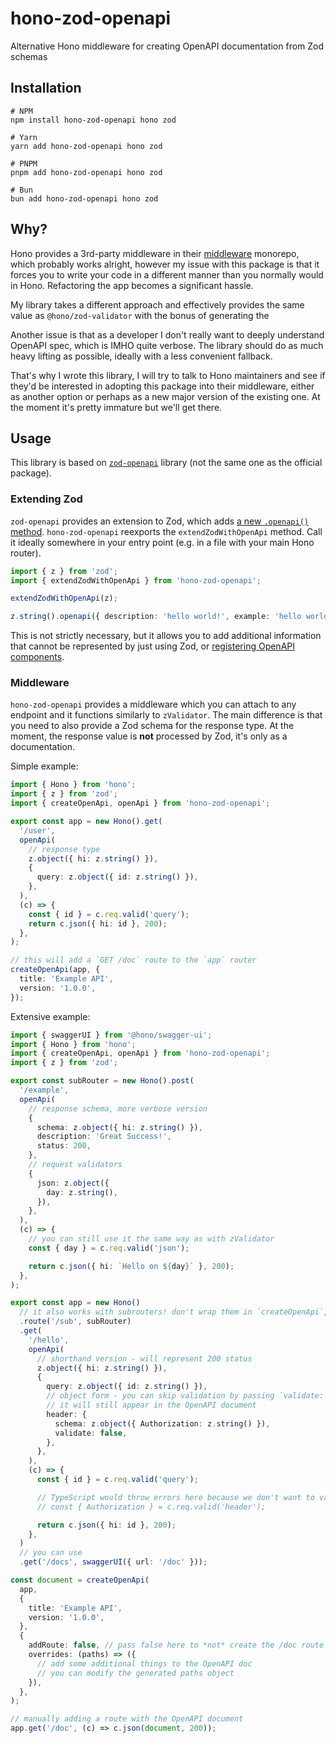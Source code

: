 # hono-zod-openapi

Alternative Hono middleware for creating OpenAPI documentation from Zod schemas

## Installation

```
# NPM
npm install hono-zod-openapi hono zod

# Yarn
yarn add hono-zod-openapi hono zod

# PNPM
pnpm add hono-zod-openapi hono zod

# Bun
bun add hono-zod-openapi hono zod
```

## Why?

Hono provides a 3rd-party middleware in their [middleware](https://github.com/honojs/middleware/tree/main/packages/zod-openapi) monorepo,
which probably works alright, however my issue with this package is that it forces you to write your code
in a different manner than you normally would in Hono. Refactoring the app becomes a significant hassle.

My library takes a different approach and effectively provides the same value as `@hono/zod-validator` with the bonus of generating the

Another issue is that as a developer I don't really want to deeply understand OpenAPI spec, which is IMHO quite verbose. The library
should do as much heavy lifting as possible, ideally with a less convenient fallback.

That's why I wrote this library, I will try to talk to Hono maintainers and see if they'd be interested in adopting this package into their
middleware, either as another option or perhaps as a new major version of the existing one.
At the moment it's pretty immature but we'll get there.

## Usage

This library is based on [`zod-openapi`](https://github.com/samchungy/zod-openapi) library (not the same one as the official package).

### Extending Zod

`zod-openapi` provides an extension to Zod, which adds [a new `.openapi()` method](https://github.com/samchungy/zod-openapi/tree/master?tab=readme-ov-file#openapi).
`hono-zod-openapi` reexports the `extendZodWithOpenApi` method. Call it ideally somewhere in your entry point (e.g. in a file with your main Hono router).

```ts
import { z } from 'zod';
import { extendZodWithOpenApi } from 'hono-zod-openapi';

extendZodWithOpenApi(z);

z.string().openapi({ description: 'hello world!', example: 'hello world' });
```

This is not strictly necessary, but it allows you to add additional information that cannot be represented by just using Zod,
or [registering OpenAPI components](https://github.com/samchungy/zod-openapi/tree/master?tab=readme-ov-file#auto-registering-schema).

### Middleware

`hono-zod-openapi` provides a middleware which you can attach to any endpoint and it functions similarly to `zValidator`.
The main difference is that you need to also provide a Zod schema for the response type.
At the moment, the response value is **not** processed by Zod, it's only as a documentation.

Simple example:

```ts
import { Hono } from 'hono';
import { z } from 'zod';
import { createOpenApi, openApi } from 'hono-zod-openapi';

export const app = new Hono().get(
  '/user',
  openApi(
    // response type
    z.object({ hi: z.string() }),
    {
      query: z.object({ id: z.string() }),
    },
  ),
  (c) => {
    const { id } = c.req.valid('query');
    return c.json({ hi: id }, 200);
  },
);

// this will add a `GET /doc` route to the `app` router
createOpenApi(app, {
  title: 'Example API',
  version: '1.0.0',
});
```

Extensive example:

```ts
import { swaggerUI } from '@hono/swagger-ui';
import { Hono } from 'hono';
import { createOpenApi, openApi } from 'hono-zod-openapi';
import { z } from 'zod';

export const subRouter = new Hono().post(
  '/example',
  openApi(
    // response schema, more verbose version
    {
      schema: z.object({ hi: z.string() }),
      description: 'Great Success!',
      status: 200,
    },
    // request validators
    {
      json: z.object({
        day: z.string(),
      }),
    },
  ),
  (c) => {
    // you can still use it the same way as with zValidator
    const { day } = c.req.valid('json');

    return c.json({ hi: `Hello on ${day}` }, 200);
  },
);

export const app = new Hono()
  // it also works with subrouters! don't wrap them in `createOpenApi`, though
  .route('/sub', subRouter)
  .get(
    '/hello',
    openApi(
      // shorthand version - will represent 200 status
      z.object({ hi: z.string() }),
      {
        query: z.object({ id: z.string() }),
        // object form - you can skip validation by passing `validate: false`
        // it will still appear in the OpenAPI document
        header: {
          schema: z.object({ Authorization: z.string() }),
          validate: false,
        },
      },
    ),
    (c) => {
      const { id } = c.req.valid('query');

      // TypeScript would throw errors here because we don't want to validate the headers
      // const { Authorization } = c.req.valid('header');

      return c.json({ hi: id }, 200);
    },
  )
  // you can use
  .get('/docs', swaggerUI({ url: '/doc' }));

const document = createOpenApi(
  app,
  {
    title: 'Example API',
    version: '1.0.0',
  },
  {
    addRoute: false, // pass false here to *not* create the /doc route
    overrides: (paths) => ({
      // add some additional things to the OpenAPI doc
      // you can modify the generated paths object
    }),
  },
);

// manually adding a route with the OpenAPI document
app.get('/doc', (c) => c.json(document, 200));
```

